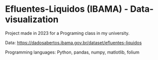 # Efluentes-Liquidos (IBAMA) - Data-visualization
Project made in 2023 for a Programing class in my university.

Data: https://dadosabertos.ibama.gov.br/dataset/efluentes-liquidos

Programming languages: Python, pandas, numpy, matlotlib, folium
